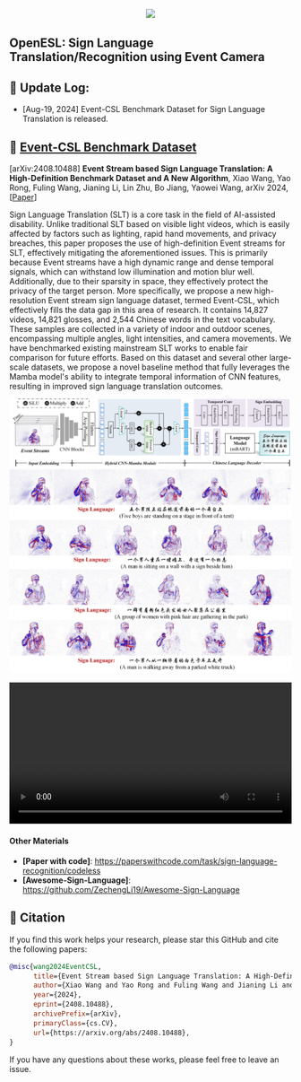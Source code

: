 <p align="center">
<img src="https://github.com/Event-AHU/OpenESL/blob/main/EventCSL_gif.gif" width="500">
</p>

## OpenESL: Sign Language Translation/Recognition using Event Camera 

## :dart: Update Log: 

* [Aug-19, 2024] Event-CSL Benchmark Dataset for Sign Language Translation is released. 



## :dart: [Event-CSL Benchmark Dataset]() 
[arXiv:2408.10488] **Event Stream based Sign Language Translation: A High-Definition Benchmark Dataset and A New Algorithm**, 
Xiao Wang, Yao Rong, Fuling Wang, Jianing Li, Lin Zhu, Bo Jiang, Yaowei Wang, arXiv 2024,   
[[Paper](https://arxiv.org/abs/2408.10488)] 

Sign Language Translation (SLT) is a core task in the field of AI-assisted disability. Unlike traditional SLT based on visible light videos, which is easily affected by factors such as lighting, rapid hand movements, and privacy breaches, this paper proposes the use of high-definition Event streams for SLT, effectively mitigating the aforementioned issues. This is primarily because Event streams have a high dynamic range and dense temporal signals, which can withstand low illumination and motion blur well. Additionally, due to their sparsity in space, they effectively protect the privacy of the target person. 
More specifically, we propose a new high-resolution Event stream sign language dataset, termed Event-CSL, which effectively fills the data gap in this area of research. It contains 14,827 videos, 14,821 glosses, and 2,544 Chinese words in the text vocabulary. These samples are collected in a variety of indoor and outdoor scenes, encompassing multiple angles, light intensities, and camera movements. We have benchmarked existing mainstream SLT works to enable fair comparison for future efforts. Based on this dataset and several other large-scale datasets, we propose a novel baseline method that fully leverages the Mamba model's ability to integrate temporal information of CNN features, resulting in improved sign language translation outcomes. 

![Baseline](https://github.com/Event-AHU/OpenESL/blob/main/Event_CSL/figures/EventSLT_framework.jpg)
![Baseline](https://github.com/Event-AHU/OpenESL/blob/main/Event_CSL/figures/EventSLT_demos.jpg)

<div align="center">
  <video src="https://github.com/user-attachments/assets/482d3b82-9287-4494-89e8-4d11e1a5b252" width="100%" poster=""> </video>
</div>


#### Other Materials 
* **[Paper with code]**: https://paperswithcode.com/task/sign-language-recognition/codeless  
* **[Awesome-Sign-Language]**: https://github.com/ZechengLi19/Awesome-Sign-Language






## :newspaper: Citation 
If you find this work helps your research, please star this GitHub and cite the following papers: 
```bibtex
@misc{wang2024EventCSL,
      title={Event Stream based Sign Language Translation: A High-Definition Benchmark Dataset and A New Algorithm}, 
      author={Xiao Wang and Yao Rong and Fuling Wang and Jianing Li and Lin Zhu and Bo Jiang and Yaowei Wang},
      year={2024},
      eprint={2408.10488},
      archivePrefix={arXiv},
      primaryClass={cs.CV},
      url={https://arxiv.org/abs/2408.10488}, 
}

```

If you have any questions about these works, please feel free to leave an issue. 


